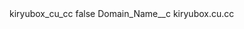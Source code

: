 <?xml version="1.0" encoding="UTF-8"?>
<CustomMetadata xmlns="http://soap.sforce.com/2006/04/metadata" xmlns:xsi="http://www.w3.org/2001/XMLSchema-instance" xmlns:xsd="http://www.w3.org/2001/XMLSchema">
    <label>kiryubox_cu_cc</label>
    <protected>false</protected>
    <values>
        <field>Domain_Name__c</field>
        <value xsi:type="xsd:string">kiryubox.cu.cc</value>
    </values>
</CustomMetadata>
